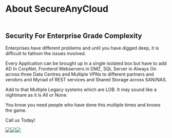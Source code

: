 # About SecureAnyCloud

\
Security For Enterprise Grade Complexity
----------------------------------------

Enterprises have different problems and until you have digged deep, it is difficult to fathom the issues involved.&#x20;

Every Application can be brought up in a single isolated box but have to add AD In CorpNet, Frontend Webservers in DMZ, SQL Server in Always On across three Data Centres and Multiple VPNs to different partners and vendors and Myriad of REST services and Shared Storage across SAN/NAS.&#x20;

Add to that Multiple Legacy systems which are LOB. It may sound like a nightmare as it is All or None.&#x20;

You know you need people who have done this multiple times and knows the game.&#x20;

Call us Today!

[![](https://secureanycloud.com/wp-content/uploads/sites/33/2018/01/googlecloud1.png)](https://console.cloud.google.com/launcher/browse?q=cognosys)[![](https://secureanycloud.com/wp-content/uploads/sites/33/2017/12/AWS-marketplacelogo.png)](https://aws.amazon.com/marketplace/search/results?x=0\&y=0\&searchTerms=cognosys\&page=1\&ref\_=nav\_search\_box)[![](https://secureanycloud.com/wp-content/uploads/sites/33/2014/09/azurecloud1.png)](https://azuremarketplace.microsoft.com/en-us/marketplace/apps?search=cognosys)
